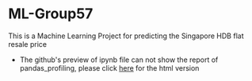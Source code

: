 # ML-Group57
This is a Machine Learning Project for predicting the Singapore HDB flat resale price
- The github's preview of ipynb file can not show the report of pandas_profiling, please click [here](https://machinelearning-group57.github.io/ML-Group57/Group_57.html) for the html version
